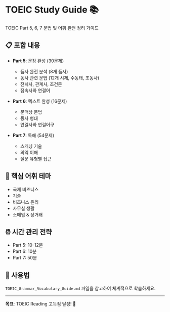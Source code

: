 # TOEIC Study Guide 📚

TOEIC Part 5, 6, 7 문법 및 어휘 완전 정리 가이드

## 📋 포함 내용

- **Part 5**: 문장 완성 (30문제)
  - 품사 완전 분석 (8개 품사)
  - 동사 관련 문법 (12개 시제, 수동태, 조동사)
  - 전치사, 관계사, 조건문
  - 접속사와 연결어

- **Part 6**: 텍스트 완성 (16문제)
  - 문맥상 문법
  - 동사 형태
  - 연결사와 연결어구

- **Part 7**: 독해 (54문제)
  - 스캐닝 기술
  - 의역 이해
  - 질문 유형별 접근

## 🎯 핵심 어휘 테마

- 국제 비즈니스
- 기술
- 비즈니스 윤리
- 사무실 생활
- 소매업 & 상거래

## ⏰ 시간 관리 전략

- Part 5: 10-12분
- Part 6: 10분
- Part 7: 50분

## 📖 사용법

`TOEIC_Grammar_Vocabulary_Guide.md` 파일을 참고하여 체계적으로 학습하세요.

---

**목표**: TOEIC Reading 고득점 달성! 🎯 